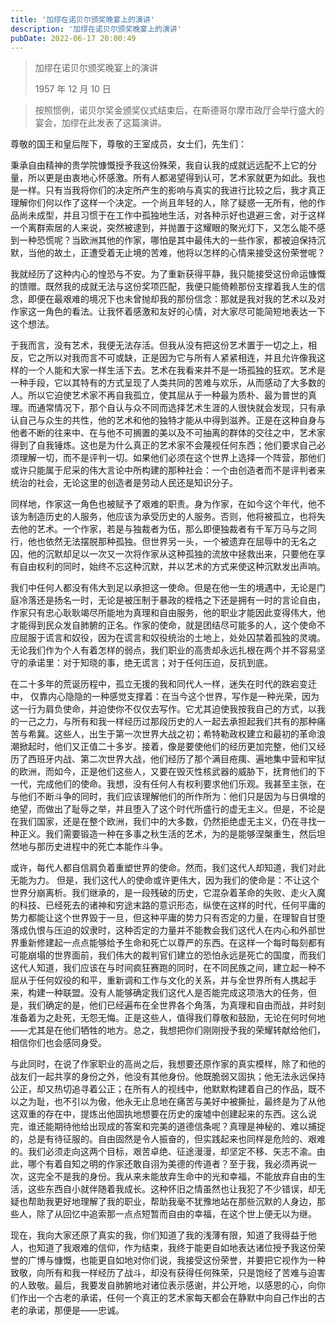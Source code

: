 ```yaml
---
title: '加缪在诺贝尔颁奖晚宴上的演讲'
description: '加缪在诺贝尔颁奖晚宴上的演讲'
pubDate: 2022-06-17 20:00:49
---
```


> 加缪在诺贝尔颁奖晚宴上的演讲
>
> 1957 年 12 月 10 日

> 按照惯例，诺贝尔奖金颁奖仪式结束后，在斯德哥尔摩市政厅会举行盛大的宴会，加缪在此发表了这篇演讲。

尊敬的国王和皇后陛下，尊敬的王室成员，女士们，先生们：

秉承自由精神的贵学院慷慨授予我这份殊荣，我自认我的成就远远配不上它的分量，所以更是由衷地心怀感激。所有人都渴望得到认可，艺术家就更为如此。我也是一样。只有当我将你们的决定所产生的影响与真实的我进行比较之后，我才真正理解你们何以作了这样一个决定。一个尚且年轻的人，除了疑惑一无所有，他的作品尚未成型，并且习惯于在工作中孤独地生活，对各种示好也退避三舍，对于这样一个离群索居的人来说，突然被逮到，并抛置于这耀眼的聚光灯下，又怎么能不感到一种恐慌呢？当欧洲其他的作家，哪怕是其中最伟大的一些作家，都被迫保持沉默，当他的故土，正遭受着无止境的苦难，他将以怎样的心情来接受这份荣誉呢？

我就经历了这种内心的惶恐与不安。为了重新获得平静，我只能接受这份命运慷慨的馈赠。既然我的成就无法与这份奖项匹配，我便只能倚赖那份支撑着我人生的信念，即便在最艰难的境况下也未曾抛却我的那份信念：那就是我对我的艺术以及对作家这一角色的看法。让我怀着感激和友好的心情，对大家尽可能简短地表达一下这个想法。

于我而言，没有艺术，我便无法存活。但我从没有把这份艺术置于一切之上，相反，它之所以对我而言不可或缺，正是因为它与所有人紧紧相连，并且允许像我这样的一个人能和大家一样生活下去。艺术在我看来并不是一场孤独的狂欢。艺术是一种手段，它以其特有的方式呈现了人类共同的苦难与欢乐，从而感动了大多数的人。所以它迫使艺术家不再自我孤立，使其屈从于一种最为质朴、最为普世的真理。而通常情况下，那个自认与众不同而选择艺术生涯的人很快就会发现，只有承认自己与众生的共性，他的艺术和他的独特才能从中得到滋养。正是在这种自身与他者不断的往来中、在与他不可搁置的美以及不可抽离的群体的交往之中，艺术家得到了自我锤炼。这也是为什么真正的艺术家不会蔑视任何东西；他们要求自己必须理解一切，而不是评判一切。如果他们必须在这个世界上选择一个阵营，那他们或许只能属于尼采的伟大言论中所构建的那种社会：一个由创造者而不是评判者来统治的社会，无论这里的创造者是劳动人民还是知识分子。

同样地，作家这一角色也被赋予了艰难的职责。身为作家，在如今这个年代，他不该为制造历史的人服务，他应该为承受历史的人服务。否则，他将被孤立，也将失去他的艺术。一个作家，若是与独裁者为伍，那么即便独裁者有千军万马与之同行，他也依然无法摆脱那种孤独。但世界另一头，一个被遗弃在屈辱中的无名之囚，他的沉默却足以一次又一次将作家从这种孤独的流放中拯救出来，只要他在享有自由权利的同时，始终不忘这种沉默，并以艺术的方式来使这种沉默发出声响。

我们中任何人都没有伟大到足以承担这一使命。但是在他一生的境遇中，无论是门庭冷落还是扬名一时，无论是被压制于暴政的桎梏之下还是拥有一时的言论自由，作家只有忠心耿耿竭尽所能地为真理和自由服务，他的职业才能因此变得伟大，他才能得到民众发自肺腑的正名。作家的使命，就是团结尽可能多的人，这个使命不应屈服于谎言和奴役，因为在谎言和奴役统治的土地上，处处囚禁着孤独的灵魂。无论我们作为个人有着怎样的弱点，我们职业的高贵却永远扎根在两个并不容易坚守的承诺里：对于知晓的事，绝无谎言；对于任何压迫，反抗到底。

在二十多年的荒诞历程中，孤立无援的我和同代人一样，迷失在时代的跌宕变迁中， 仅靠内心隐隐的一种感觉支撑着：在当今这个世界，写作是一种光荣，因为这一行为肩负使命，并迫使你不仅仅去写作。它尤其迫使我按我自己的方式，以我的一己之力，与所有和我一样经历过那段历史的人一起去承担起我们共有的那种痛苦与希冀。这些人，出生于第一次世界大战之初；希特勒政权建立和最初的革命浪潮掀起时，他们又正值二十多岁。接着，像是要使他们的经历更加完整，他们又经历了西班牙内战、第二次世界大战，他们经历了那个满目疮痍、遍地集中营和牢狱的欧洲，而如今，正是他们这些人，又要在毁灭性核武器的威胁下，抚育他们的下一代，完成他们的使命。我想，没有任何人有权利要求他们乐观。我甚至主张，在与他们不断斗争的同时，我们应该理解他们的所作所为：他们只是因为与日俱增的绝望，而做出了耻辱之举，并且堕入了这个时代所盛行的虚无主义。但是，不论是在我们国家，还是在整个欧洲，我们中的大多数，仍然拒绝虚无主义，仍在寻找一种正义。我们需要锻造一种在多事之秋生活的艺术，为的是能够涅槃重生，然后坦然地与那历史进程中的死亡本能作斗争。

或许，每代人都自信肩负着重塑世界的使命。然而，我们这代人却知道，我们对此无能为力。 但是，我们这代人的使命或许更伟大，因为我们的使命是：不让这个世界分崩离析。我们继承的，是一段残破的历史，它混杂着革命的失败、走火入魔的科技、已经死去的诸神和穷途末路的意识形态，纵使在这样的时代，任何平庸的势力都能让这个世界毁于一旦，但这种平庸的势力只有否定的力量，在理智自甘堕落成仇恨与压迫的奴隶时，这种否定的力量并不能教会我们这代人在内心和外部世界重新修建起一点点能够给予生命和死亡以尊严的东西。在这样一个每时每刻都有可能崩塌的世界面前，我们伟大的裁判官们建立的恐怕永远是死亡的国度，而我们这代人知道，我们应该在与时间疯狂赛跑的同时，在不同民族之间，建立起一种不屈从于任何奴役的和平，重新调和工作与文化的关系，并与全世界所有人携起手来，构建一种联盟。没有人能够确定我们这代人是否能完成这项浩大的任务，但是，我们确定的是，他们已经遍布在全世界各个角落，为真理和自由而战，并时刻准备着为之赴死，无怨无悔。正是这些人，值得我们尊敬和鼓励，无论在何时何地——尤其是在他们牺牲的地方。总之，我想把你们刚刚授予我的荣耀转献给他们，相信你们也会感同身受。

与此同时，在说了作家职业的高尚之后，我想要还原作家的真实模样，除了和他的战友们一起共享的身份之外，他没有其他身份。他既脆弱又固执；他无法永远保持公正，却又热切追寻着公正；在所有人的视线中，他默默构建着自己的作品，既不以之为耻，也不引以为傲，他永无止息地在痛苦与美好中被撕扯，最终是为了从他这双重的存在中，提炼出他固执地想要在历史的废墟中创建起来的东西。这么说完，谁还能期待他给出现成的答案和完美的道德信条呢？真理是神秘的、难以捕捉的，总是有待征服的。自由固然是令人振奋的，但实践起来也同样是危险的、艰难的。我们必须走向这两个目标，艰苦卓绝、征途漫漫，却坚定不移、矢志不渝。由此，哪个有着自知之明的作家还敢自诩为美德的传道者？至于我，我必须再说一次，这完全不是我的身份。我从来未能放弃生命中的光和幸福，不能放弃自由的生活，这些东西自小就伴随着我成长。这种怀旧之情虽然也让我犯了不少错误，却无疑也帮助我更好地理解了我的职业，帮助我毫不犹豫地站在那些沉默的人身边，那些人，除了从回忆中追索那一点点短暂而自由的幸福，在这个世上便无以为继。

现在，我向大家还原了真实的我，你们知道了我的浅薄有限，知道了我得益于他人，也知道了我艰难的信仰，作为结束，我终于能更自如地表达诸位授予我这份荣誉的广博与慷慨，也能更自如地对你们说，我接受这份荣誉，并要把它视作为一种致敬，向所有和我一样经历了战斗，却没有获得任何殊荣，只是饱经了苦难与迫害的人致敬。最后，我要发自肺腑地对诸位表示感谢，并公开地，以感恩的心，向你们作出一个古老的承诺，任何一个真正的艺术家每天都会在静默中向自己作出的古老的承诺，那便是——忠诚。
